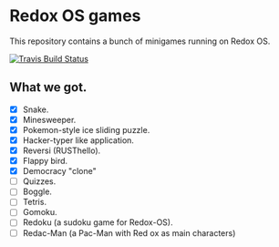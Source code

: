 # Redox OS games

This repository contains a bunch of minigames running on Redox OS.

[![Travis Build Status](https://travis-ci.org/redox-os/games-for-redox.svg?branch=master)](https://travis-ci.org/redox-os/games-for-redox)

## What we got.

- [x] Snake.
- [x] Minesweeper.
- [x] Pokemon-style ice sliding puzzle.
- [x] Hacker-typer like application.
- [x] Reversi (RUSThello).
- [x] Flappy bird.
- [x] Democracy "clone"
- [ ] Quizzes.
- [ ] Boggle.
- [ ] Tetris.
- [ ] Gomoku.
- [ ] Redoku (a sudoku game for Redox-OS).
- [ ] Redac-Man (a Pac-Man with Red ox as main characters)
